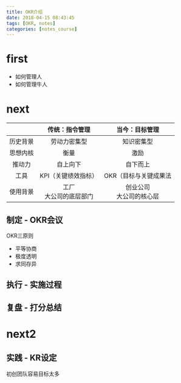 ```yaml
---
title: OKR介绍
date: 2018-04-15 08:43:45
tags: [OKR, notes]
categories: [notes_course]
---
```


# first

- 如何管理人
- 如何管理牛人

# next

|          | 传统：指令管理           | 当今：目标管理             |
| :------: | :----------------------: | :------------------------: |
| 历史背景 | 劳动力密集型             | 知识密集型                 |
| 思想内核 | 衡量                     | 激励                       |
| 推动力   | 自上向下                 | 自下而上                   |
| 工具     | KPI（关键绩效指标）      | OKR（目标与关键成果法      |
| 使用背景 | 工厂<br>大公司的底层部门 | 创业公司<br>大公司的核心层 |

## 制定 - OKR会议

OKR三原则
- 平等协商
- 极度透明
- 求同存异

## 执行 - 实施过程
## 复盘 - 打分总结

# next2

## 实践 - KR设定

初创团队容易目标太多

